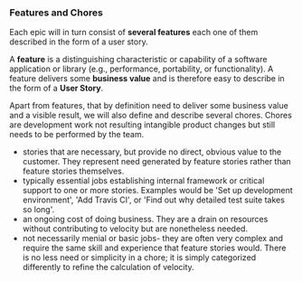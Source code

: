 ### Features and Chores

Each epic will in turn consist of **several features** each one of them described in the form of a user story.

A **feature** is a distinguishing characteristic or capability of a software application or library (e.g., performance, portability, or functionality). A feature delivers some **business value** and is therefore easy to describe in the form of a **User Story**.

Apart from features, that by definition need to deliver some business value and a visible result, we will also define and describe several chores. Chores are development work not resulting intangible product changes but still needs to be performed by the team.

-   stories that are necessary, but provide no direct, obvious value to the customer. They represent need generated by feature stories rather than feature stories themselves.
-   typically essential jobs establishing internal framework or critical support to one or more stories. Examples would be 'Set up development environment', 'Add Travis CI', or 'Find out why detailed test suite takes so long'.
-   an ongoing cost of doing business. They are a drain on resources without contributing to velocity but are nonetheless needed.
-   not necessarily menial or basic jobs- they are often very complex and require the same skill and experience that feature stories would. There is no less need or simplicity in a chore; it is simply categorized differently to refine the calculation of velocity.